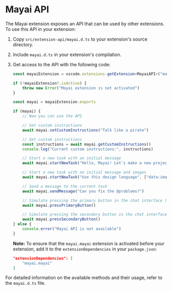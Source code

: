# Mayai API

The Mayai extension exposes an API that can be used by other extensions. To use this API in your extension:

1. Copy `src/extension-api/mayai.d.ts` to your extension's source directory.
2. Include `mayai.d.ts` in your extension's compilation.
3. Get access to the API with the following code:

    ```ts
    const mayaiExtension = vscode.extensions.getExtension<MayaiAPI>("mayai.mayai")

    if (!mayaiExtension?.isActive) {
    	throw new Error("Mayai extension is not activated")
    }

    const mayai = mayaiExtension.exports

    if (mayai) {
    	// Now you can use the API

    	// Set custom instructions
    	await mayai.setCustomInstructions("Talk like a pirate")

    	// Get custom instructions
    	const instructions = await mayai.getCustomInstructions()
    	console.log("Current custom instructions:", instructions)

    	// Start a new task with an initial message
    	await mayai.startNewTask("Hello, Mayai! Let's make a new project...")

    	// Start a new task with an initial message and images
    	await mayai.startNewTask("Use this design language", ["data:image/webp;base64,..."])

    	// Send a message to the current task
    	await mayai.sendMessage("Can you fix the @problems?")

    	// Simulate pressing the primary button in the chat interface (e.g. 'Save' or 'Proceed While Running')
    	await mayai.pressPrimaryButton()

    	// Simulate pressing the secondary button in the chat interface (e.g. 'Reject')
    	await mayai.pressSecondaryButton()
    } else {
    	console.error("Mayai API is not available")
    }
    ```

    **Note:** To ensure that the `mayai.mayai` extension is activated before your extension, add it to the `extensionDependencies` in your `package.json`:

    ```json
    "extensionDependencies": [
        "mayai.mayai"
    ]
    ```

For detailed information on the available methods and their usage, refer to the `mayai.d.ts` file.
